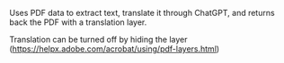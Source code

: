 Uses PDF data to extract text, translate it through ChatGPT, and returns back the PDF with a translation layer.

Translation can be turned off by hiding the layer (https://helpx.adobe.com/acrobat/using/pdf-layers.html)
